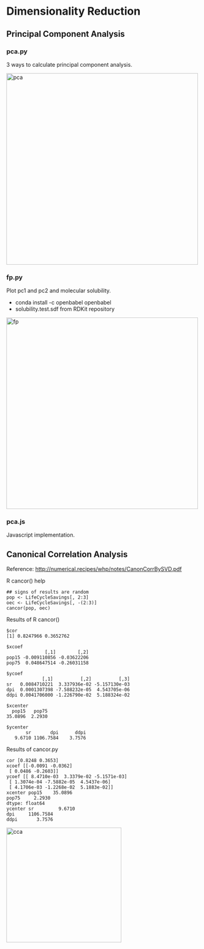 # Dimensionality Reduction

## Principal Component Analysis

### pca.py

3 ways to calculate principal component analysis.

<img src="https://raw.githubusercontent.com/taneishi/reduction/master/pca/pca.png" width="500" alt="pca" />

### fp.py

Plot pc1 and pc2 and molecular solubility.

- conda install -c openbabel openbabel
- solubility.test.sdf from RDKit repository

<img src="https://raw.githubusercontent.com/taneishi/reduction/master/pca/fp.png" width="500" alt="fp" />

### pca.js

Javascript implementation.

## Canonical Correlation Analysis

Reference: http://numerical.recipes/whp/notes/CanonCorrBySVD.pdf

R cancor() help
```
## signs of results are random
pop <- LifeCycleSavings[, 2:3]
oec <- LifeCycleSavings[, -(2:3)]
cancor(pop, oec)
```

Results of R cancor()
```
$cor
[1] 0.8247966 0.3652762

$xcoef
              [,1]        [,2]
pop15 -0.009110856 -0.03622206
pop75  0.048647514 -0.26031158

$ycoef
             [,1]          [,2]          [,3]
sr   0.0084710221  3.337936e-02 -5.157130e-03
dpi  0.0001307398 -7.588232e-05  4.543705e-06
ddpi 0.0041706000 -1.226790e-02  5.188324e-02

$xcenter
  pop15   pop75
35.0896  2.2930

$ycenter
       sr       dpi      ddpi
   9.6710 1106.7584    3.7576
```

Results of cancor.py
```
cor [0.8248 0.3653]
xcoef [[-0.0091 -0.0362]
 [ 0.0486 -0.2603]]
ycoef [[ 8.4710e-03  3.3379e-02 -5.1571e-03]
 [ 1.3074e-04 -7.5882e-05  4.5437e-06]
 [ 4.1706e-03 -1.2268e-02  5.1883e-02]]
xcenter pop15    35.0896
pop75     2.2930
dtype: float64
ycenter sr         9.6710
dpi     1106.7584
ddpi       3.7576
```

<img src="https://raw.githubusercontent.com/taneishi/reduction/master/cancor/result.png" width="300" alt="cca" />
